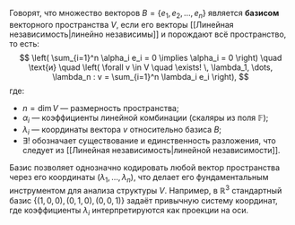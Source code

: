 Говорят, что множество векторов $B = \{e_1, e_2, \dots, e_n\}$ является **базисом** векторного пространства $V$, если его векторы [[Линейная независимость|линейно независимы]] и порождают всё пространство, то есть:
$$
\left( \sum_{i=1}^n \alpha_i e_i = 0 \implies \alpha_i = 0 \right) \quad \text{и} \quad \left( \forall v \in V \quad \exists! \, \lambda_1, \dots, \lambda_n : v = \sum_{i=1}^n \lambda_i e_i \right),
$$
где:
* $n = \dim V$ — размерность пространства;
* $\alpha_i$ — коэффициенты линейной комбинации (скаляры из поля $\mathbb{F}$);
* $\lambda_i$ — координаты вектора $v$ относительно базиса $B$;
* $\exists!$ обозначает существование и единственность разложения, что следует из [[Линейная независимость|линейной независимости]].

Базис позволяет однозначно кодировать любой вектор пространства через его координаты $(\lambda_1, \dots, \lambda_n)$, что делает его фундаментальным инструментом для анализа структуры $V$. Например, в $\mathbb{R}^3$ стандартный базис $\{(1,0,0), (0,1,0), (0,0,1)\}$ задаёт привычную систему координат, где коэффициенты $\lambda_i$ интерпретируются как проекции на оси.